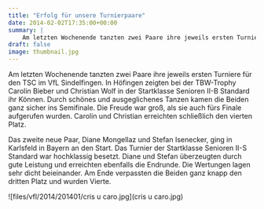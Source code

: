 ```yaml
---
title: "Erfolg für unsere Turnierpaare"
date: 2014-02-02T17:35:00+00:00
summary: |
    Am letzten Wochenende tanzten zwei Paare ihre jeweils ersten Turniere für den TSC im VfL Sindelfingen. In Höfingen zeigten bei der TBW-Trophy Carolin Bieber und Christian Wolf in der Startklasse Senioren II-B Standard ihr Können. Das zweite neue Paar, Diane Mongellaz und Stefan Isenecker, ging in Karlsfeld in Bayern an den Start. Das Turnier der Startklasse Senioren II-S Standard war hochklassig besetzt.
draft: false
image: thumbnail.jpg
---
```


Am letzten Wochenende tanzten zwei Paare ihre jeweils ersten Turniere für den TSC im VfL Sindelfingen. In Höfingen zeigten bei der TBW-Trophy Carolin Bieber und Christian Wolf in der Startklasse Senioren II-B Standard ihr Können. Durch schönes und ausgeglichenes Tanzen kamen die Beiden ganz sicher ins Semifinale. Die Freude war groß, als sie auch fürs Finale aufgerufen wurden. Carolin und Christian erreichten schließlich den vierten Platz.

Das zweite neue Paar, Diane Mongellaz und Stefan Isenecker, ging in Karlsfeld in Bayern an den Start. Das Turnier der Startklasse Senioren II-S Standard war hochklassig besetzt. Diane und Stefan überzeugten durch gute Leistung und erreichten ebenfalls die Endrunde. Die Wertungen lagen sehr dicht beieinander. Am Ende verpassten die Beiden ganz knapp den dritten Platz und wurden Vierte.

![files/vfl/2014/201401/cris u caro.jpg](cris u caro.jpg)


